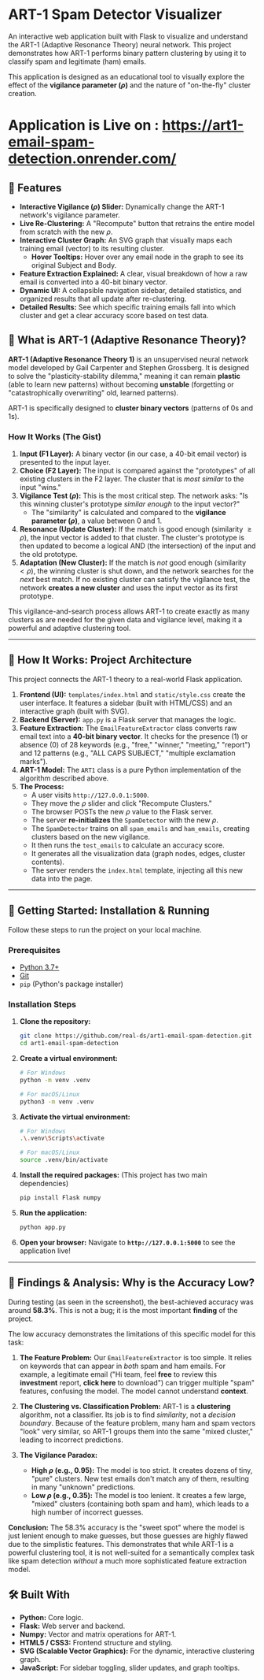 # ART-1 Spam Detector Visualizer

An interactive web application built with Flask to visualize and understand the ART-1 (Adaptive Resonance Theory) neural network. This project demonstrates how ART-1 performs binary pattern clustering by using it to classify spam and legitimate (ham) emails.

This application is designed as an educational tool to visually explore the effect of the **vigilance parameter ($\rho$)** and the nature of "on-the-fly" cluster creation.

# Application is Live on : https://art1-email-spam-detection.onrender.com/

## 🚀 Features

* **Interactive Vigilance ($\rho$) Slider:** Dynamically change the ART-1 network's vigilance parameter.
* **Live Re-Clustering:** A "Recompute" button that retrains the entire model from scratch with the new $\rho$.
* **Interactive Cluster Graph:** An SVG graph that visually maps each training email (vector) to its resulting cluster.
    * **Hover Tooltips:** Hover over any email node in the graph to see its original Subject and Body.
* **Feature Extraction Explained:** A clear, visual breakdown of how a raw email is converted into a 40-bit binary vector.
* **Dynamic UI:** A collapsible navigation sidebar, detailed statistics, and organized results that all update after re-clustering.
* **Detailed Results:** See which specific training emails fall into which cluster and get a clear accuracy score based on test data.

## 🤖 What is ART-1 (Adaptive Resonance Theory)?

**ART-1 (Adaptive Resonance Theory 1)** is an unsupervised neural network model developed by Gail Carpenter and Stephen Grossberg. It is designed to solve the "plasticity-stability dilemma," meaning it can remain **plastic** (able to learn new patterns) without becoming **unstable** (forgetting or "catastrophically overwriting" old, learned patterns).

ART-1 is specifically designed to **cluster binary vectors** (patterns of 0s and 1s).

### How It Works (The Gist)

1.  **Input (F1 Layer):** A binary vector (in our case, a 40-bit email vector) is presented to the input layer.
2.  **Choice (F2 Layer):** The input is compared against the "prototypes" of all existing clusters in the F2 layer. The cluster that is *most similar* to the input "wins."
3.  **Vigilance Test ($\rho$):** This is the most critical step. The network asks: "Is this winning cluster's prototype *similar enough* to the input vector?"
    * The "similarity" is calculated and compared to the **vigilance parameter ($\rho$)**, a value between 0 and 1.
4.  **Resonance (Update Cluster):** If the match is good enough (similarity $\ge \rho$), the input vector is added to that cluster. The cluster's prototype is then updated to become a logical AND (the intersection) of the input and the old prototype.
5.  **Adaptation (New Cluster):** If the match is *not* good enough (similarity $< \rho$), the winning cluster is shut down, and the network searches for the *next* best match. If no existing cluster can satisfy the vigilance test, the network **creates a new cluster** and uses the input vector as its first prototype.

This vigilance-and-search process allows ART-1 to create exactly as many clusters as are needed for the given data and vigilance level, making it a powerful and adaptive clustering tool.

---

## 🔧 How It Works: Project Architecture

This project connects the ART-1 theory to a real-world Flask application.

1.  **Frontend (UI):** `templates/index.html` and `static/style.css` create the user interface. It features a sidebar (built with HTML/CSS) and an interactive graph (built with SVG).
2.  **Backend (Server):** `app.py` is a Flask server that manages the logic.
3.  **Feature Extraction:** The `EmailFeatureExtractor` class converts raw email text into a **40-bit binary vector**. It checks for the presence (1) or absence (0) of 28 keywords (e.g., "free," "winner," "meeting," "report") and 12 patterns (e.g., "ALL CAPS SUBJECT," "multiple exclamation marks").
4.  **ART-1 Model:** The `ART1` class is a pure Python implementation of the algorithm described above.
5.  **The Process:**
    * A user visits `http://127.0.0.1:5000`.
    * They move the $\rho$ slider and click "Recompute Clusters."
    * The browser POSTs the new $\rho$ value to the Flask server.
    * The server **re-initializes** the `SpamDetector` with the new $\rho$.
    * The `SpamDetector` trains on all `spam_emails` and `ham_emails`, creating clusters based on the new vigilance.
    * It then runs the `test_emails` to calculate an accuracy score.
    * It generates all the visualization data (graph nodes, edges, cluster contents).
    * The server renders the `index.html` template, injecting all this new data into the page.

---

## 🏁 Getting Started: Installation & Running

Follow these steps to run the project on your local machine.

### Prerequisites

* [Python 3.7+](https://www.python.org/downloads/)
* [Git](https://git-scm.com/downloads)
* `pip` (Python's package installer)

### Installation Steps

1.  **Clone the repository:**
    ```sh
    git clone https://github.com/real-ds/art1-email-spam-detection.git
    cd art1-email-spam-detection
    ```

2.  **Create a virtual environment:**
    ```sh
    # For Windows
    python -m venv .venv
    
    # For macOS/Linux
    python3 -m venv .venv
    ```

3.  **Activate the virtual environment:**
    ```sh
    # For Windows
    .\.venv\Scripts\activate
    
    # For macOS/Linux
    source .venv/bin/activate
    ```

4.  **Install the required packages:**
    (This project has two main dependencies)
    ```sh
    pip install Flask numpy
    ```

5.  **Run the application:**
    ```sh
    python app.py
    ```

6.  **Open your browser:**
    Navigate to **`http://127.0.0.1:5000`** to see the application live!

---

## 🔬 Findings & Analysis: Why is the Accuracy Low?

During testing (as seen in the screenshot), the best-achieved accuracy was around **58.3%**. This is not a bug; it is the most important **finding** of the project.

The low accuracy demonstrates the limitations of this specific model for this task:

1.  **The Feature Problem:** Our `EmailFeatureExtractor` is too simple. It relies on keywords that can appear in *both* spam and ham emails. For example, a legitimate email ("Hi team, feel **free** to review this **investment** report, **click here** to download") can trigger multiple "spam" features, confusing the model. The model cannot understand **context**.

2.  **The Clustering vs. Classification Problem:** ART-1 is a **clustering** algorithm, not a classifier. Its job is to find *similarity*, not a *decision boundary*. Because of the feature problem, many ham and spam vectors "look" very similar, so ART-1 groups them into the same "mixed cluster," leading to incorrect predictions.

3.  **The Vigilance Paradox:**
    * **High $\rho$ (e.g., 0.95):** The model is too strict. It creates dozens of tiny, "pure" clusters. New test emails don't match any of them, resulting in many "unknown" predictions.
    * **Low $\rho$ (e.g., 0.35):** The model is too lenient. It creates a few large, "mixed" clusters (containing both spam and ham), which leads to a high number of incorrect guesses.

**Conclusion:** The 58.3% accuracy is the "sweet spot" where the model is just lenient enough to make guesses, but those guesses are highly flawed due to the simplistic features. This demonstrates that while ART-1 is a powerful clustering tool, it is not well-suited for a semantically complex task like spam detection *without* a much more sophisticated feature extraction model.

## 🛠️ Built With

* **Python:** Core logic.
* **Flask:** Web server and backend.
* **Numpy:** Vector and matrix operations for ART-1.
* **HTML5 / CSS3:** Frontend structure and styling.
* **SVG (Scalable Vector Graphics):** For the dynamic, interactive clustering graph.
* **JavaScript:** For sidebar toggling, slider updates, and graph tooltips.
